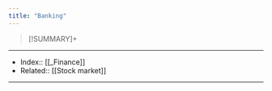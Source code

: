 ```yaml
---
title: "Banking" 
---
```

> [!SUMMARY]+


---
- Index:: [[_Finance]]
- Related:: [[Stock market]]
---